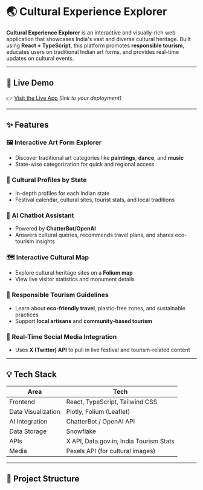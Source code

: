 # 🌏 Cultural Experience Explorer

**Cultural Experience Explorer** is an interactive and visually-rich web application that showcases India's vast and diverse cultural heritage. Built using **React + TypeScript**, this platform promotes **responsible tourism**, educates users on traditional Indian art forms, and provides real-time updates on cultural events.

---

## 📸 Live Demo

👉 [Visit the Live App](#) *(link to your deployment)*

---

## ✨ Features

### 🖼️ Interactive Art Form Explorer
- Discover traditional art categories like **paintings**, **dance**, and **music**
- State-wise categorization for quick and regional access

### 📍 Cultural Profiles by State
- In-depth profiles for each Indian state
- Festival calendar, cultural sites, tourist stats, and local traditions

### 💬 AI Chatbot Assistant
- Powered by **ChatterBot/OpenAI**
- Answers cultural queries, recommends travel plans, and shares eco-tourism insights

### 🗺️ Interactive Cultural Map
- Explore cultural heritage sites on a **Folium map**
- View live visitor statistics and monument details

### 🧵 Responsible Tourism Guidelines
- Learn about **eco-friendly travel**, plastic-free zones, and sustainable practices
- Support **local artisans** and **community-based tourism**

### 📲 Real-Time Social Media Integration
- Uses **X (Twitter) API** to pull in live festival and tourism-related content

---

## 💡 Tech Stack

| Area | Tech |
|------|------|
| Frontend | React, TypeScript, Tailwind CSS |
| Data Visualization | Plotly, Folium (Leaflet) |
| AI Integration | ChatterBot / OpenAI API |
| Data Storage | Snowflake |
| APIs | X API, Data.gov.in, India Tourism Stats |
| Media | Pexels API (for cultural images) |

---

## 📁 Project Structure

